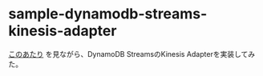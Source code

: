 # sample-dynamodb-streams-kinesis-adapter

[このあたり](https://docs.aws.amazon.com/ja_jp/amazondynamodb/latest/developerguide/Streams.KCLAdapter.Walkthrough.CompleteProgram.html) を見ながら、DynamoDB StreamsのKinesis Adapterを実装してみた。

